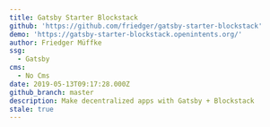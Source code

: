 ```yaml
---
title: Gatsby Starter Blockstack
github: 'https://github.com/friedger/gatsby-starter-blockstack'
demo: 'https://gatsby-starter-blockstack.openintents.org/'
author: Friedger Müffke
ssg:
  - Gatsby
cms:
  - No Cms
date: 2019-05-13T09:17:28.000Z
github_branch: master
description: Make decentralized apps with Gatsby + Blockstack
stale: true
---
```

